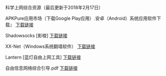 科学上网综合资源（最后更新于2018年2月17日）

APKPure应用市场（下载Google Play应用）.安卓（Android）系统应用软件下载』 [下载链接]() 

Shadowsocks [影梭]  [下载链接](https://github.com/Download-Mirrors/Backups/blob/master/Shadowsocks.md)

XX-Net（Windows系统翻墙软件） [下载链接](https://github.com/Download-Mirrors/Backups/blob/master/XX-Net.md)

Lantern [蓝灯自由上网工具]  [下载链接](https://github.com/Download-Mirrors/Backups/blob/master/Lantern.md)

自由信息网络综合引导.pdf [下载链接](https://coding.net/u/Download-Mirrors/p/Documentation/git/raw/master/%25E8%2587%25AA%25E7%2594%25B1%25E4%25BF%25A1%25E6%2581%25AF%25E7%25BD%2591%25E7%25BB%259C%25E7%25BB%25BC%25E5%2590%2588%25E5%25BC%2595%25E5%25AF%25BC.pdf)
